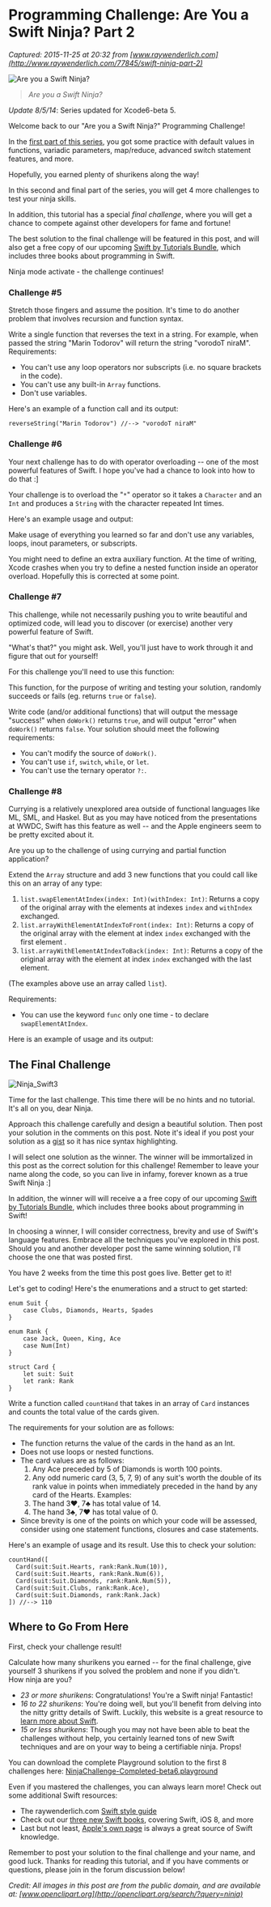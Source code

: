 # Programming Challenge: Are You a Swift Ninja? Part 2

_Captured: 2015-11-25 at 20:32 from [www.raywenderlich.com](http://www.raywenderlich.com/77845/swift-ninja-part-2)_

![Are you a Swift Ninja?](http://cdn4.raywenderlich.com/wp-content/uploads/2014/07/ninja_swift1-250x250.png)

> _Are you a Swift Ninja?_

_Update 8/5/14_: Series updated for Xcode6-beta 5.

Welcome back to our "Are you a Swift Ninja?" Programming Challenge!

In the [first part of this series](http://www.raywenderlich.com/?p=76349), you got some practice with default values in functions, variadic parameters, map/reduce, advanced switch statement features, and more.

Hopefully, you earned plenty of shurikens along the way!

In this second and final part of the series, you will get 4 more challenges to test your ninja skills.

In addition, this tutorial has a special _final challenge_, where you will get a chance to compete against other developers for fame and fortune!

The best solution to the final challenge will be featured in this post, and will also get a free copy of our upcoming [Swift by Tutorials Bundle](http://www.raywenderlich.com/?page_id=74805), which includes three books about programming in Swift.

Ninja mode activate - the challenge continues!

### Challenge #5

Stretch those fingers and assume the position. It's time to do another problem that involves recursion and function syntax.

Write a single function that reverses the text in a string. For example, when passed the string "Marin Todorov" will return the string "vorodoT niraM".  
Requirements:

  * You can't use any loop operators nor subscripts (i.e. no square brackets in the code).
  * You can't use any built-in `Array` functions.
  * Don't use variables.

Here's an example of a function call and its output:
    
    
    reverseString("Marin Todorov") //--> "vorodoT niraM"

### Challenge #6

Your next challenge has to do with operator overloading -- one of the most powerful features of Swift. I hope you've had a chance to look into how to do that :]

Your challenge is to overload the "`*`" operator so it takes a `Character` and an `Int` and produces a `String` with the character repeated Int times.

Here's an example usage and output:

Make usage of everything you learned so far and don't use any variables, loops, inout parameters, or subscripts.

You might need to define an extra auxiliary function. At the time of writing, Xcode crashes when you try to define a nested function inside an operator overload. Hopefully this is corrected at some point.

### Challenge #7

This challenge, while not necessarily pushing you to write beautiful and optimized code, will lead you to discover (or exercise) another very powerful feature of Swift.

"What's that?" you might ask. Well, you'll just have to work through it and figure that out for yourself!

For this challenge you'll need to use this function:

This function, for the purpose of writing and testing your solution, randomly succeeds or fails (eg. returns `true` or `false`).

Write code (and/or additional functions) that will output the message "success!" when `doWork()` returns `true`, and will output "error" when `doWork()` returns `false`. Your solution should meet the following requirements:

  * You can't modify the source of `doWork()`.
  * You can't use `if`, `switch`, `while`, or `let`.
  * You can't use the ternary operator `?:`.

### Challenge #8

Currying is a relatively unexplored area outside of functional languages like ML, SML, and Haskel. But as you may have noticed from the presentations at WWDC, Swift has this feature as well -- and the Apple engineers seem to be pretty excited about it.

Are you up to the challenge of using currying and partial function application?

Extend the `Array` structure and add 3 new functions that you could call like this on an array of any type:

  1. `list.swapElementAtIndex(index: Int)(withIndex: Int)`: Returns a copy of the original array with the elements at indexes `index` and `withIndex` exchanged.
  2. `list.arrayWithElementAtIndexToFront(index: Int)`: Returns a copy of the original array with the element at index `index` exchanged with the first element .
  3. `list.arrayWithElementAtIndexToBack(index: Int)`: Returns a copy of the original array with the element at index `index` exchanged with the last element.

(The examples above use an array called `list`).

Requirements:

  * You can use the keyword `func` only one time - to declare `swapElementAtIndex`.

Here is an example of usage and its output:

## The Final Challenge

![Ninja_Swift3](http://cdn4.raywenderlich.com/wp-content/uploads/2014/07/Ninja_Swift3-250x250.png)

Time for the last challenge. This time there will be no hints and no tutorial. It's all on you, dear Ninja.

Approach this challenge carefully and design a beautiful solution. Then post your solution in the comments on this post. Note it's ideal if you post your solution as a [gist](https://gist.github.com/) so it has nice syntax highlighting.

I will select one solution as the winner. The winner will be immortalized in this post as the correct solution for this challenge! Remember to leave your name along the code, so you can live in infamy, forever known as a true Swift Ninja :]

In addition, the winner will will receive a a free copy of our upcoming [Swift by Tutorials Bundle](http://www.raywenderlich.com/?page_id=74805), which includes three books about programming in Swift!

In choosing a winner, I will consider correctness, brevity and use of Swift's language features. Embrace all the techniques you've explored in this post. Should you and another developer post the same winning solution, I'll choose the one that was posted first.

You have 2 weeks from the time this post goes live. Better get to it!

Let's get to coding! Here's the enumerations and a struct to get started:
    
    
    enum Suit {
        case Clubs, Diamonds, Hearts, Spades
    }
     
    enum Rank {
        case Jack, Queen, King, Ace
        case Num(Int)
    }
     
    struct Card {
        let suit: Suit
        let rank: Rank
    }

Write a function called `countHand` that takes in an array of `Card` instances and counts the total value of the cards given.

The requirements for your solution are as follows:

  * The function returns the value of the cards in the hand as an Int.
  * Does not use loops or nested functions.
  * The card values are as follows: 
    1. Any Ace preceded by 5 of Diamonds is worth 100 points.
    2. Any odd numeric card (3, 5, 7, 9) of any suit's worth the double of its rank value in points when immediately preceded in the hand by any card of the Hearts. Examples: 
      1. The hand 3♥, 7♣ has total value of 14.
      2. The hand 3♣, 7♥ has total value of 0.
  * Since brevity is one of the points on which your code will be assessed, consider using one statement functions, closures and case statements.

Here's an example of usage and its result. Use this to check your solution:
    
    
    countHand([
      Card(suit:Suit.Hearts, rank:Rank.Num(10)),
      Card(suit:Suit.Hearts, rank:Rank.Num(6)),
      Card(suit:Suit.Diamonds, rank:Rank.Num(5)),
      Card(suit:Suit.Clubs, rank:Rank.Ace),
      Card(suit:Suit.Diamonds, rank:Rank.Jack)
    ]) //--> 110

## Where to Go From Here

First, check your challenge result!

Calculate how many shurikens you earned -- for the final challenge, give yourself 3 shurikens if you solved the problem and none if you didn't.  
How ninja are you?

  * _23 or more shurikens_: Congratulations! You're a Swift ninja! Fantastic!
  * _16 to 22 shurikens_: You're doing well, but you'll benefit from delving into the nitty gritty details of Swift. Luckily, this website is a great resource to [learn more about Swift](http://www.raywenderlich.com/?page_id=2519).
  * _15 or less shurikens_: Though you may not have been able to beat the challenges without help, you certainly learned tons of new Swift techniques and are on your way to being a certifiable ninja. Props!

You can download the complete Playground solution to the first 8 challenges here: [NinjaChallenge-Completed-beta6.playground](http://cdn4.raywenderlich.com/wp-content/uploads/2014/07/NinjaChallenge-Completed-beta6.playground.zip)

Even if you mastered the challenges, you can always learn more! Check out some additional Swift resources:

  * The raywenderlich.com [Swift style guide](http://www.raywenderlich.com/?p=76190)
  * Check out our [three new Swift books](http://www.raywenderlich.com/?page_id=74805), covering Swift, iOS 8, and more
  * Last but not least, [Apple's own page](https://developer.apple.com/swift/) is always a great source of Swift knowledge.

Remember to post your solution to the final challenge and your name, and good luck. Thanks for reading this tutorial, and if you have comments or questions, please join in the forum discussion below!

_Credit: All images in this post are from the public domain, and are available at: [www.openclipart.org](http://openclipart.org/search/?query=ninja)_

